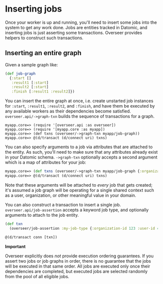 # Inserting jobs

Once your worker is up and running, you'll need to insert some jobs into the system to get any work done. Jobs are entities tracked in Datomic, and inserting jobs is just asserting some transactions. Overseer provides helpers to construct such transactions.

## Inserting an entire graph

Given a sample graph like:

```clj
(def job-graph
  {:start []
   :result1 [:start]
   :result2 [:start]
   :finish [:result1 :result2]})
```

You can insert the entire graph at once, i.e. create unstarted job instances for `:start`, `:result1`, `:result2`, and `:finish`, and have them be executed by any available workers as their dependencies become satisfied. `overseer.api/->graph-txn` builds the sequence of transactions for a graph.

```
myapp.core=> (require '[overseer.api :as overseer])
myapp.core=> (require '[myapp.core :as myapp])
myapp.core=> (def txns (overseer/->graph-txn myapp/job-graph))
myapp.core=> @(d/transact (d/connect uri) txns)
```

You can also specify arguments to a job via attributes that are attached to the entity. As such, you'll need to make sure that any attributes already exist in your Datomic schema. `->graph-txn` optionally accepts a second argument which is a map of attributes for your job:


```clj
myapp.core=> (def txns (overseer/->graph-txn myapp/job-graph {:organization-id 123 :user-id 456}))
myapp.core=> @(d/transact (d/connect uri) txns)
```

Note that these arguments will be attached to *every* job that gets created; it's assumed a job graph will be operating for a single shared context such as a user, organization, or other meaningful value in your domain.

You can also construct a transaction to insert a single job. `overseer.api/job-assertion` accepts a keyword job type, and optionally arguments to attach to the job entity.

```clj
(def txn
  (overseer/job-assertion :my-job-type {:organization-id 123 :user-id 456}))

@(d/transact conn [txn])
```

**Important**

Overseer explicitly does *not* provide execution ordering guarantees. If you assert two jobs or job graphs in order, there is no guarantee that the jobs will be executed in that same order. All jobs are executed only once their dependencies are completed, but executed jobs are selected randomly from the pool of all eligible jobs.
